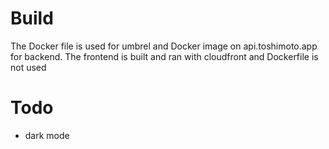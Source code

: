 # Build

The Docker file is used for umbrel and Docker image on api.toshimoto.app for backend.
The frontend is built and ran with cloudfront and Dockerfile is not used

# Todo

- dark mode
